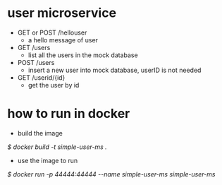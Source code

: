 # user microservice

* GET or POST /hellouser
  * a hello message of user
* GET /users
  * list all the users in the mock database
* POST /users
  * insert a new user into mock database, userID is not needed
* GET /userid/{id}
  * get the user by id

# how to run in docker

* build the image

_$ docker build -t simple-user-ms ._

* use the image to run

_$ docker run -p 44444:44444 --name simple-user-ms simple-user-ms_
